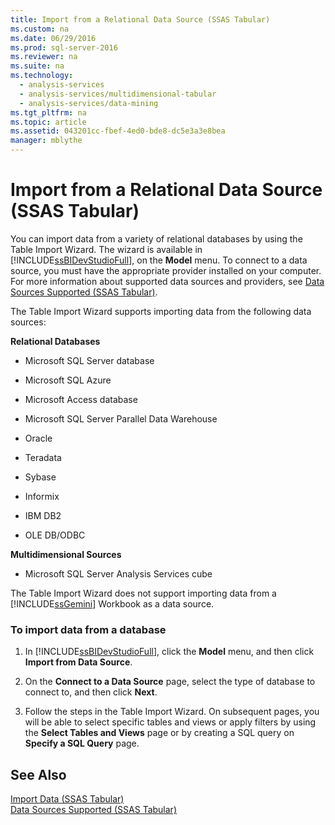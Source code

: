 ```yaml
---
title: Import from a Relational Data Source (SSAS Tabular)
ms.custom: na
ms.date: 06/29/2016
ms.prod: sql-server-2016
ms.reviewer: na
ms.suite: na
ms.technology: 
  - analysis-services
  - analysis-services/multidimensional-tabular
  - analysis-services/data-mining
ms.tgt_pltfrm: na
ms.topic: article
ms.assetid: 043201cc-fbef-4ed0-bde8-dc5e3a3e8bea
manager: mblythe
---
```

# Import from a Relational Data Source (SSAS Tabular)
You can import data from a variety of relational databases by using the Table Import Wizard. The wizard is available in [!INCLUDE[ssBIDevStudioFull](../../Topics/TopicNameContainA/includes/ssBIDevStudioFull_md.md)], on the **Model** menu. To connect to a data source, you must have the appropriate provider installed on your computer. For more information about supported data sources and providers, see [Data Sources Supported (SSAS Tabular)](../../Topics/TopicNameNotContainA/Data-Sources-Supported--SSAS-Tabular-.md).  
  
 The Table Import Wizard supports importing data from the following data sources:  
  
 **Relational Databases**  
  
-   Microsoft SQL Server database  
  
-   Microsoft SQL Azure  
  
-   Microsoft Access database  
  
-   Microsoft SQL Server Parallel Data Warehouse  
  
-   Oracle  
  
-   Teradata  
  
-   Sybase  
  
-   Informix  
  
-   IBM DB2  
  
-   OLE DB/ODBC  
  
 **Multidimensional Sources**  
  
-   Microsoft SQL Server Analysis Services cube  
  
 The Table Import Wizard does not support importing data from a [!INCLUDE[ssGemini](../../Topics/TopicNameContainA/includes/ssGemini_md.md)] Workbook as a data source.  
  
### To import data from a database  
  
1.  In [!INCLUDE[ssBIDevStudioFull](../../Topics/TopicNameContainA/includes/ssBIDevStudioFull_md.md)], click the **Model** menu, and then click **Import from Data Source**.  
  
2.  On the **Connect to a Data Source** page, select the type of database to connect to, and then click **Next**.  
  
3.  Follow the steps in the Table Import Wizard. On subsequent pages, you will be able to select specific tables and views or apply filters by using the **Select Tables and Views** page or by creating a SQL query on **Specify a SQL Query** page.  
  
## See Also  
 [Import Data (SSAS Tabular)](../../Topics/TopicNameNotContainA/Import-Data--SSAS-Tabular-.md)   
 [Data Sources Supported (SSAS Tabular)](../../Topics/TopicNameNotContainA/Data-Sources-Supported--SSAS-Tabular-.md)